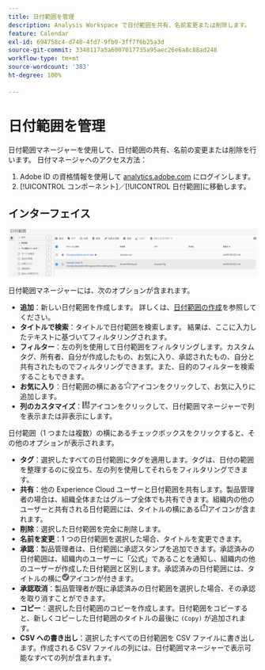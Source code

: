 ```yaml
---
title: 日付範囲を管理
description: Analysis Workspace で日付範囲を共有、名前変更または削除します。
feature: Calendar
exl-id: 694758c4-d740-4fd7-9fb0-3ff7f6b25a3d
source-git-commit: 3348117a5a6007017735a95aec26e6a8c88ad248
workflow-type: tm+mt
source-wordcount: '383'
ht-degree: 100%

---
```


# 日付範囲を管理

日付範囲マネージャーを使用して、日付範囲の共有、名前の変更または削除を行います。 日付マネージャヘのアクセス方法：

1. Adobe ID の資格情報を使用して [analytics.adobe.com](https://analytics.adobe.com) にログインします。
1. [!UICONTROL コンポーネント]／[!UICONTROL 日付範囲]に移動します。

## インターフェイス

![UI](../assets/date-range-ui.png)

日付範囲マネージャーには、次のオプションが含まれます。

* **追加**：新しい日付範囲を作成します。 詳しくは、[日付範囲の作成](create.md)を参照してください。
* **タイトルで検索**：タイトルで日付範囲を検索します。 結果は、ここに入力したテキストに基づいてフィルタリングされます。
* **フィルター**：左の列を使用して日付範囲をフィルタリングします。カスタムタグ、所有者、自分が作成したもの、お気に入り、承認されたもの、自分と共有されたものでフィルタリングできます。また、目的のフィルターを検索することもできます。
* **お気に入り**：日付範囲の横にある![スター](../assets/star.png)アイコンをクリックして、お気に入りに追加します。
* **列のカスタマイズ**：![列](../assets/columns.png)アイコンをクリックして、日付範囲マネージャーで列を表示または非表示にします。

日付範囲（1 つまたは複数）の横にあるチェックボックスをクリックすると、その他のオプションが表示されます。

* **タグ**：選択したすべての日付範囲にタグを適用します。タグは、日付の範囲を整理するのに役立ち、左の列を使用してそれらをフィルタリングできます。
* **共有**：他の Experience Cloud ユーザーと日付範囲を共有します。製品管理者の場合は、組織全体またはグループ全体でも共有できます。組織内の他のユーザーと共有される日付範囲には、タイトルの横にある![共有](../assets/shared.png)アイコンが含まれます。
* **削除**：選択した日付範囲を完全に削除します。
* **名前を変更**：1 つの日付範囲を選択した場合、タイトルを変更できます。
* **承認**：製品管理者は、日付範囲に承認スタンプを追加できます。承認済みの日付範囲は、組織内のユーザーに「公式」であることを通知し、組織内の他のユーザーが作成した日付範囲と区別します。承認済みの日付範囲には、タイトルの横に![承認済み](../assets/approved.png)アイコンが付きます。
* **承認取消**：製品管理者が既に承認済みの日付範囲を選択した場合、その承認を取り消すことができます。
* **コピー**：選択した日付範囲のコピーを作成します。日付範囲をコピーすると、新しくコピーした日付範囲のタイトルの最後に `(Copy)` が追加されます。
* **CSV への書き出し**：選択したすべての日付範囲を CSV ファイルに書き出します。作成される CSV ファイルの列には、日付範囲マネージャーで表示可能なすべての列が含まれます。
